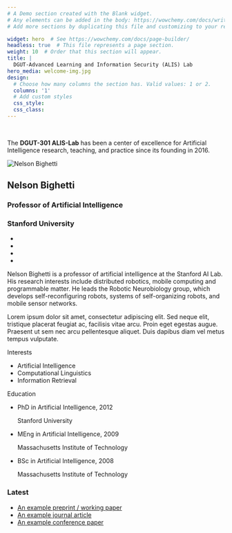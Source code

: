 ```yaml
---
# A Demo section created with the Blank widget.
# Any elements can be added in the body: https://wowchemy.com/docs/writing-markdown-latex/
# Add more sections by duplicating this file and customizing to your requirements.

widget: hero  # See https://wowchemy.com/docs/page-builder/
headless: true  # This file represents a page section.
weight: 10  # Order that this section will appear.
title: |
  DGUT-Advanced Learning and Information Security (ALIS) Lab
hero_media: welcome-img.jpg
design:
  # Choose how many columns the section has. Valid values: 1 or 2.
  columns: '1'
  # Add custom styles
  css_style:
  css_class:
---
```


<br>

The **DGUT-301 ALIS-Lab** has been a center of excellence for Artificial Intelligence research, teaching, and practice since its founding in 2016.
<section id="profile-page" class="pt-5"><div class="container"><div class="row"><div class="col-12 col-lg-4"><div id="profile"><img class="avatar avatar-circle" src="/author/nelson-bighetti/avatar_hube350cae9c7ebe2ed4a58d0f8e0a54cc_2104099_270x270_fill_q75_lanczos_center.jpg" alt="Nelson Bighetti"><div class="portrait-title"><h2>Nelson Bighetti</h2><h3>Professor of Artificial Intelligence</h3><h3><span>Stanford University</span></h3></div><ul class="network-icon" aria-hidden="true"><li><a href="mailto:test@example.org" aria-label="envelope"><i class="fas fa-envelope big-icon"></i></a></li><li><a href="https://twitter.com/GeorgeCushen" target="_blank" rel="noopener" aria-label="twitter"><i class="fab fa-twitter big-icon"></i></a></li><li><a href="https://scholar.google.co.uk/citations?user=sIwtMXoAAAAJ" target="_blank" rel="noopener" aria-label="google-scholar"><i class="ai ai-google-scholar big-icon"></i></a></li><li><a href="https://github.com/gcushen" target="_blank" rel="noopener" aria-label="github"><i class="fab fa-github big-icon"></i></a></li></ul></div></div><div class="col-12 col-lg-8"><div class="article-style"><p>Nelson Bighetti is a professor of artificial intelligence at the Stanford AI Lab. His research interests include distributed robotics, mobile computing and programmable matter. He leads the Robotic Neurobiology group, which develops self-reconfiguring robots, systems of self-organizing robots, and mobile sensor networks.</p><p>Lorem ipsum dolor sit amet, consectetur adipiscing elit. Sed neque elit, tristique placerat feugiat ac, facilisis vitae arcu. Proin eget egestas augue. Praesent ut sem nec arcu pellentesque aliquet. Duis dapibus diam vel metus tempus vulputate.</p></div><div class="row"><div class="col-md-5"><div class="section-subheading">Interests</div><ul class="ul-interests mb-0"><li>Artificial Intelligence</li><li>Computational Linguistics</li><li>Information Retrieval</li></ul></div><div class="col-md-7"><div class="section-subheading">Education</div><ul class="ul-edu fa-ul mb-0"><li><i class="fa-li fas fa-graduation-cap"></i><div class="description"><p class="course">PhD in Artificial Intelligence, 2012</p><p class="institution">Stanford University</p></div></li><li><i class="fa-li fas fa-graduation-cap"></i><div class="description"><p class="course">MEng in Artificial Intelligence, 2009</p><p class="institution">Massachusetts Institute of Technology</p></div></li><li><i class="fa-li fas fa-graduation-cap"></i><div class="description"><p class="course">BSc in Artificial Intelligence, 2008</p><p class="institution">Massachusetts Institute of Technology</p></div></li></ul></div></div></div></div><div class="article-widget content-widget-hr"><h3>Latest</h3><ul><li><a href="/publication/preprint/">An example preprint / working paper</a></li><li><a href="/publication/journal-article/">An example journal article</a></li><li><a href="/publication/conference-paper/">An example conference paper</a></li></ul></div></div></section>
